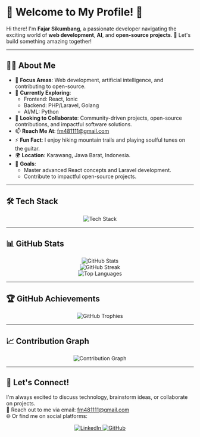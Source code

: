 # 🌟 Welcome to My Profile! 👋  
Hi there! I'm **Fajar Sikumbang**, a passionate developer navigating the exciting world of **web development**, **AI**, and **open-source projects**. 🚀 Let's build something amazing together!  

---

## 👨‍💻 About Me  
- 🎯 **Focus Areas**: Web development, artificial intelligence, and contributing to open-source.  
- 🌱 **Currently Exploring**:  
  - Frontend: React, Ionic  
  - Backend: PHP/Laravel, Golang  
  - AI/ML: Python  
- 🤝 **Looking to Collaborate**: Community-driven projects, open-source contributions, and impactful software solutions.  
- 📫 **Reach Me At**: [fm481111@gmail.com](mailto:fm481111@gmail.com)  
- ⚡ **Fun Fact**: I enjoy hiking mountain trails and playing soulful tunes on the guitar.  
- 🌍 **Location**: Karawang, Jawa Barat, Indonesia.  
- 🚀 **Goals**:  
  - Master advanced React concepts and Laravel development.  
  - Contribute to impactful open-source projects.  

---

## 🛠 Tech Stack  

<div align="center">
  <img src="https://skillicons.dev/icons?i=react,laravel,python,php,js,html,css,git,ionic,golang" alt="Tech Stack" />
</div>  

---

## 📊 GitHub Stats  

<div align="center">
  <img src="https://github-readme-stats.vercel.app/api?username=fajarsikumbang&show_icons=true&count_private=true&theme=radical" alt="GitHub Stats" />
  <br />
  <img src="https://github-readme-streak-stats.herokuapp.com/?user=fajarsikumbang&theme=radical" alt="GitHub Streak" />
  <br />
  <img src="https://github-readme-stats.vercel.app/api/top-langs/?username=fajarsikumbang&layout=compact&theme=radical" alt="Top Languages" />
</div>  

---

## 🏆 GitHub Achievements  

<div align="center">
  <img src="https://github-profile-trophy.vercel.app/?username=fajarsikumbang&theme=radical&margin-w=15&margin-h=15" alt="GitHub Trophies" />
</div>  

---

## 📈 Contribution Graph  

<div align="center">
  <img src="https://github-readme-activity-graph.vercel.app/graph?username=fajarsikumbang&theme=radical" alt="Contribution Graph" />
</div>  

---

## 🌟 Let's Connect!  

I'm always excited to discuss technology, brainstorm ideas, or collaborate on projects.  
📩 Reach out to me via email: [fm481111@gmail.com](mailto:fm481111@gmail.com)  
🌐 Or find me on social platforms:  

<div align="center">
  <a href="https://www.linkedin.com/in/fajarsikumbang" target="_blank">
    <img src="https://img.shields.io/badge/-LinkedIn-blue?style=flat-square&logo=linkedin&logoColor=white" alt="LinkedIn" />
  </a>  
  <a href="https://github.com/fajarsikumbang" target="_blank">
    <img src="https://img.shields.io/badge/-GitHub-black?style=flat-square&logo=github&logoColor=white" alt="GitHub" />
  </a>
</div>  
